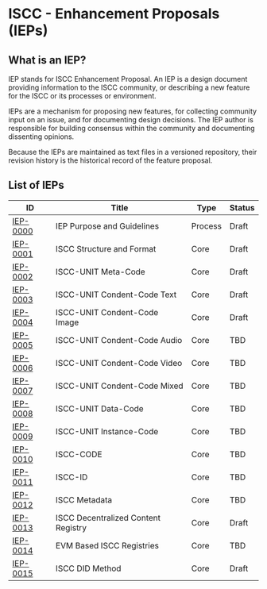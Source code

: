 # ISCC - Enhancement Proposals (IEPs)

## What is an IEP?

IEP stands for ISCC Enhancement Proposal. An IEP is a design document providing information to the
ISCC community, or describing a new feature for the ISCC or its processes or environment.

IEPs are a mechanism for proposing new features, for collecting community input on an issue, and for
documenting design decisions. The IEP author is responsible for building consensus within the
community and documenting dissenting opinions.

Because the IEPs are maintained as text files in a versioned repository, their revision history is
the historical record of the feature proposal.

## List of IEPs

| ID                           | Title                               | Type    | Status |
|------------------------------|-------------------------------------|---------|--------|
| [IEP-0000](iep-0000.md) | IEP Purpose and Guidelines          | Process | Draft  |
| [IEP-0001](iep-0001.md) | ISCC Structure and Format           | Core    | Draft  |
| [IEP-0002](iep-0002.md) | ISCC-UNIT Meta-Code                 | Core    | Draft  |
| [IEP-0003](iep-0003.md) | ISCC-UNIT Condent-Code Text         | Core    | Draft  |
| [IEP-0004](iep-0004.md) | ISCC-UNIT Condent-Code Image        | Core    | Draft  |
| [IEP-0005](iep-0005.md) | ISCC-UNIT Condent-Code Audio        | Core    | TBD    |
| [IEP-0006](iep-0006.md) | ISCC-UNIT Condent-Code Video        | Core    | TBD    |
| [IEP-0007](iep-0007.md) | ISCC-UNIT Condent-Code Mixed        | Core    | TBD    |
| [IEP-0008](iep-0008.md) | ISCC-UNIT Data-Code                 | Core    | TBD    |
| [IEP-0009](iep-0009.md) | ISCC-UNIT Instance-Code             | Core    | TBD    |
| [IEP-0010](iep-0010.md) | ISCC-CODE                           | Core    | TBD    |
| [IEP-0011](iep-0011.md) | ISCC-ID                             | Core    | TBD    |
| [IEP-0012](iep-0012.md) | ISCC Metadata          | Core    | TBD    |
| [IEP-0013](iep-0013.md) | ISCC Decentralized Content Registry | Core    | Draft  |
| [IEP-0014](iep-0014.md) | EVM Based ISCC Registries           | Core    | TBD    |
| [IEP-0015](iep-0015.md) | ISCC DID Method                     | Core    | Draft  |
